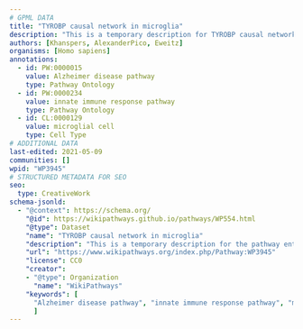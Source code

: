 ```yaml
---
# GPML DATA
title: "TYROBP causal network in microglia"
description: "This is a temporary description for TYROBP causal network in microglia"
authors: [Khanspers, AlexanderPico, Eweitz]
organisms: [Homo sapiens]
annotations:
  - id: PW:0000015
    value: Alzheimer disease pathway
    type: Pathway Ontology
  - id: PW:0000234
    value: innate immune response pathway
    type: Pathway Ontology
  - id: CL:0000129
    value: microglial cell
    type: Cell Type
# ADDITIONAL DATA
last-edited: 2021-05-09
communities: []
wpid: "WP3945"
# STRUCTURED METADATA FOR SEO
seo:
  type: CreativeWork
schema-jsonld:
  - "@context": https://schema.org/
    "@id": https://wikipathways.github.io/pathways/WP554.html
    "@type": Dataset
    "name": "TYROBP causal network in microglia"
    "description": "This is a temporary description for the pathway entitled: TYROBP causal network in microglia"
    "url": "https://www.wikipathways.org/index.php/Pathway:WP3945"
    "license": CC0
    "creator":
    - "@type": Organization
      "name": "WikiPathways"
    "keywords": [
      "Alzheimer disease pathway", "innate immune response pathway", "microglial cell",
      ]
---
```

